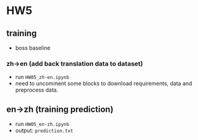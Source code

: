 # HW5

## training

*  boss baseline

### zh->en (add back translation data to dataset)

* run `HW05_zh-en.ipynb`
* need to uncomment some blocks to download requirements, data and preprocess data.

## en->zh (training prediction)

* run `HW05_en-zh.ipynb`
* output: `prediction.txt`